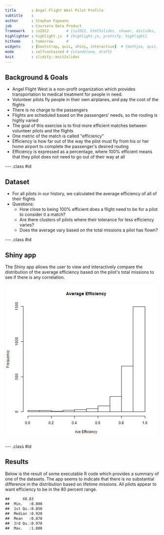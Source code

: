 ```yaml
---
title       : Angel Flight West Pilot Profile
subtitle    : 
author      : Stephan Fopeano
job         : Coursera Data Product
framework   : io2012        # {io2012, html5slides, shower, dzslides, ...}
highlighter : highlight.js  # {highlight.js, prettify, highlight}
hitheme     : tomorrow      # 
widgets     : [bootstrap, quiz, shiny, interactive]  # {mathjax, quiz, shiny, bootstrap}
mode        : selfcontained # {standalone, draft}
knit        : slidify::knit2slides
---
```


## Background & Goals

- Angel Flight West is a non-profit organization which provides transportation to medical treatment for people in need.
- Volunteer pilots fly people in their own airplanes, and pay the cost of the flights
- There is no charge to the passengers
- Flights are scheduled based on the passengers' needs, so the routing is highly varied
- The goal of this exercise is to find more efficient matches between volunteer pilots and the flights
- One metric of the match is called "efficiency"
- Efficiency is how far out of the way the pilot must fly from his or her home airport to complete the passenger's desired routing
- Efficiency is expressed as a percentage, where 100% efficient means that they pilot does not need to go out of their way at all

--- .class #id 

## Dataset

- For all pilots in our history, we calculated the average efficiency of all of their flights
- Questions:
  - How close to being 100% efficient does a flight need to be for a pilot to consider it a match?
  - Are there clusters of pilots where their tolerance for less efficiency varies?
  - Does the average vary based on the total missions a pilot has flown?

--- .class #id 

## Shiny app

The Shiny app allows the user to view and interactively compare the distribution of the average efficiency based on
the pilot's total missions to see if there is any correlation.

![plot of chunk unnamed-chunk-1](assets/fig/unnamed-chunk-1-1.png) 

--- .class #id 

## Results

Below is the result of some executable R code which provides a summary of one of the datasets. The app seems
to indicate that there is no substantial difference in the distribution based on lifetime missions. All pilots
appear to want efficiency to be in the 80 percent range.


```
##      X0.83      
##  Min.   :0.000  
##  1st Qu.:0.850  
##  Median :0.920  
##  Mean   :0.878  
##  3rd Qu.:0.970  
##  Max.   :1.000
```

